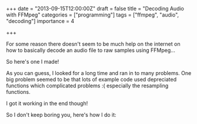 +++
date = "2013-09-15T12:00:00Z"
draft = false
title = "Decoding Audio with FFMpeg"
categories = ["programming"]
tags = ["ffmpeg", "audio", "decoding"]
importance = 4

+++

For some reason there doesn't seem to be much help on the internet on how to basically decode an audio file to raw samples using FFMpeg...

So here's one I made!



As you can guess, I  looked for a long time and ran in to many problems. One big problem seemed to be that lots of example code used depreciated functions which complicated problems :( especially the resampling functions.

I got it working in the end though!

So I don't keep boring you, here's how I do it:

<script src="https://gist.github.com/jimjibone/6569303.js"></script>